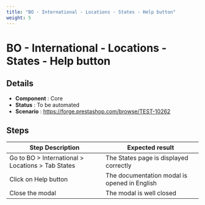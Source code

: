 ```yaml
---
title: "BO - International - Locations - States - Help button"
weight: 5
---
```


# BO - International - Locations - States - Help button
## Details
* **Component** : Core
* **Status** : To be automated
* **Scenario** : https://forge.prestashop.com/browse/TEST-10262

## Steps
| Step Description | Expected result |
| ----- | ----- |
| Go to BO > International > Locations > Tab States | The States page is displayed correctly |
| Click on Help button | The documentation modal is opened in English |
| Close the modal | The modal is well closed |
